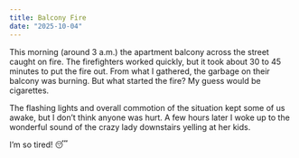 ```yaml
---
title: Balcony Fire
date: "2025-10-04"
---
```


This morning (around 3 a.m.) the apartment balcony across the street caught on fire. The firefighters worked quickly, but it took about 30 to 45 minutes to put the fire out. From what I gathered, the garbage on their balcony was burning. But what started the fire? My guess would be cigarettes.

The flashing lights and overall commotion of the situation kept some of us awake, but I don’t think anyone was hurt. A few hours later I woke up to the wonderful sound of the crazy lady downstairs yelling at her kids.

I’m so tired! 😴

